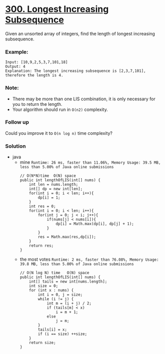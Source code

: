 # [300. Longest Increasing Subsequence](https://leetcode.com/problems/longest-increasing-subsequence/)

Given an unsorted array of integers, find the length of longest increasing subsequence.

### Example:
```
Input: [10,9,2,5,3,7,101,18]
Output: 4 
Explanation: The longest increasing subsequence is [2,3,7,101], therefore the length is 4. 
```

### Note:
* There may be more than one LIS combination, it is only necessary for you to return the length.
* Your algorithm should run in `O(n2)` complexity.

### Follow up
Could you improve it to `O(n log n)` time complexity?


### Solution

* java
  * mine `Runtime: 26 ms, faster than 11.06%, Memory Usage: 39.5 MB, less than 5.00% of Java online submissions`
    ```
    // O(N*N)time  O(N) space
    public int lengthOfLIS(int[] nums) {
        int len = nums.length;
        int[] dp = new int[len];
        for(int i = 0; i < len; i++){
            dp[i] = 1;
        }
        int res = 0;
        for(int i = 0; i < len; i++){
            for(int j = 0; j < i; j++){
                if(nums[j] < nums[i]){
                    dp[i] = Math.max(dp[i], dp[j] + 1); 
                }
            }
            res = Math.max(res,dp[i]);
        }
        return res;
    }
    ```
  * the most votes `Runtime: 2 ms, faster than 76.08%, Memory Usage: 39.8 MB, less than 5.00% of Java online submissions`
    ```
    // O(N log N) time   O(N) space
    public int lengthOfLIS(int[] nums) {
        int[] tails = new int[nums.length];
        int size = 0;
        for (int x : nums) {
            int i = 0, j = size;
            while (i != j) {
                int m = (i + j) / 2;
                if (tails[m] < x)
                    i = m + 1;
                else
                    j = m;
            }
            tails[i] = x;
            if (i == size) ++size;
        }
        return size;
    }
    ```
  

